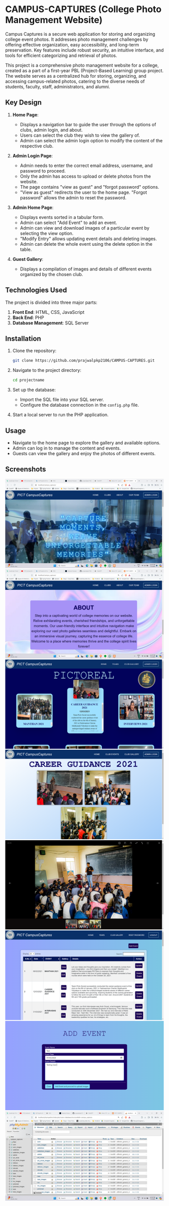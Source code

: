 # CAMPUS-CAPTURES (College Photo Management Website)
Campus Captures is a secure web application for storing and organizing college event photos. It addresses photo management challenges by offering effective organization, easy accessibility, and long-term preservation. Key features include robust security, an intuitive interface, and tools for efficient categorizing and retrieval of photos.

This project is a comprehensive photo management website for a college, created as a part of a first-year PBL (Project-Based Learning) group project. The website serves as a centralized hub for storing, organizing, and accessing campus-related photos, catering to the diverse needs of students, faculty, staff, administrators, and alumni.

## Key Design

1. **Home Page**: 
   - Displays a navigation bar to guide the user through the options of clubs, admin login, and about.
   - Users can select the club they wish to view the gallery of.
   - Admin can select the admin login option to modify the content of the respective club.

2. **Admin Login Page**: 
   - Admin needs to enter the correct email address, username, and password to proceed.
   - Only the admin has access to upload or delete photos from the website.
   - The page contains "view as guest" and "forgot password" options.
   - "View as guest" redirects the user to the home page. "Forgot password" allows the admin to reset the password.

3. **Admin Home Page**: 
   - Displays events sorted in a tabular form.
   - Admin can select "Add Event" to add an event.
   - Admin can view and download images of a particular event by selecting the view option.
   - "Modify Entry" allows updating event details and deleting images.
   - Admin can delete the whole event using the delete option in the table.

4. **Guest Gallery**: 
   - Displays a compilation of images and details of different events organized by the chosen club.

## Technologies Used

The project is divided into three major parts:
1. **Front End**: HTML, CSS, JavaScript
2. **Back End**: PHP
3. **Database Management**: SQL Server

## Installation

1. Clone the repository:
    ```bash
    git clone https://github.com/prajwalpkp2106/CAMPUS-CAPTURES.git
    ```

2. Navigate to the project directory:
    ```bash
    cd projectname
    ```

3. Set up the database:
    - Import the SQL file into your SQL server.
    - Configure the database connection in the `config.php` file.

4. Start a local server to run the PHP application.

## Usage

- Navigate to the home page to explore the gallery and available options.
- Admin can log in to manage the content and events.
- Guests can view the gallery and enjoy the photos of different events.

## Screenshots

<img src="screenshots/Screenshot (627).png" alt="Image Description">
<img src="screenshots/Screenshot (628).png" alt="Image Description">
<img src="screenshots/Screenshot (629).png" alt="Image Description">
<img src="screenshots/Screenshot (630).png" alt="Image Description">
<img src="screenshots/Screenshot (631).png" alt="Image Description">
<img src="screenshots/Screenshot (632).png" alt="Image Description">
<img src="screenshots/Screenshot (633).png" alt="Image Description">
<img src="screenshots/Screenshot (634).png" alt="Image Description">
